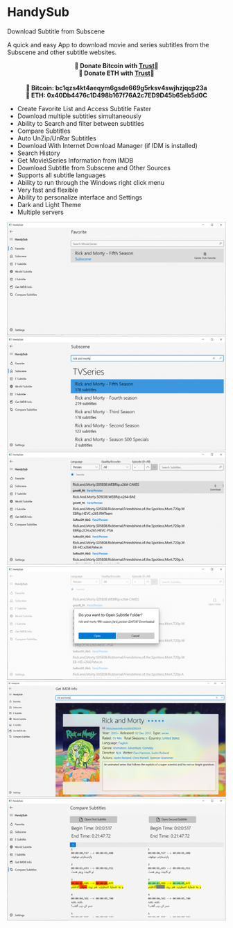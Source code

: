 # HandySub
 Download Subtitle from Subscene

A quick and easy App to download movie and series subtitles from the Subscene and other subtitle websites.

<p align="center">
	<b>🙌 Donate Bitcoin with <a href="https://link.trustwallet.com/send?coin=0&address=bc1qzs4kt4aeqym6gsde669g5rksv4swjhzjqqp23a">Trust</a>🙌</b><br>
	<b>🙌 Donate ETH with <a href="https://link.trustwallet.com/send?coin=60&address=0x40Db4476c1D498b167f76A2c7ED9D45b65eb5d0C">Trust</a>🙌</b><br><br>
	<b>🙌 Bitcoin: bc1qzs4kt4aeqym6gsde669g5rksv4swjhzjqqp23a<br></b>
	<b>🙌 ETH: 0x40Db4476c1D498b167f76A2c7ED9D45b65eb5d0C</b>
</p>

- Create Favorite List and Access Subtitle Faster
- Download multiple subtitles simultaneously
- Ability to Search and filter between subtitles
- Compare Subtitles
- Auto UnZip/UnRar Subtitles
- Download With Internet Download Manager (if IDM is installed)
- Search History
- Get Movie\Series Information from IMDB
- Download Subtitle from Subscene and Other Sources
- Supports all subtitle languages
- Ability to run through the Windows right click menu
- Very fast and flexible
- Ability to personalize interface and Settings
- Dark and Light Theme
- Multiple servers


![HandySub](ScreenShot/1.png)
![HandySub](ScreenShot/2.png)
![HandySub](ScreenShot/3.png)
![HandySub](ScreenShot/4.png)
![HandySub](ScreenShot/5.png)
![HandySub](ScreenShot/6.png)